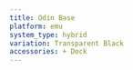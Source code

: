 ```yaml
---
title: Odin Base
platform: emu
system_type: hybrid
variation: Transparent Black
accessories: + Dock
---
```

